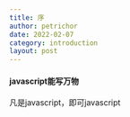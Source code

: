 ```yaml
---
title: 序
author: petrichor
date: 2022-02-07
category: introduction
layout: post
---
```


#### javascript能写万物

凡是javascript，即可javascript


